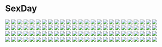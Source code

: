 # SexDay
![](https://konachan.com/image/46db6ce099adb0826256f2ce3677b62f/Konachan.com%20-%20209022%20aliasing%20all_male%20flowers%20japanese_clothes%20jname%20male%20original%20white_hair.jpg)
![](https://konachan.com/image/b62763f6667adc73274ac1673ceb49a1/Konachan.com%20-%2047291%20hyakko%20saotome_suzume.jpg)
![](https://konachan.com/image/6fad8d37bf309cfe1f0eed370aaf6b03/Konachan.com%20-%2032056%20artoria_pendragon_%28all%29%20fate_%28series%29%20fate_stay_night%20purple%20saber.jpg)
![](https://konachan.com/jpeg/9a32cd5f1889c1d511b0aaa34f6c3d50/Konachan.com%20-%20214778%20blush%20bow%20breasts%20candy%20chocolate%20fang%20.flow%20heart%20red_eyes%20ribbons%20sabitsuki%20short_hair%20valentine%20white_hair%20yume_nikki%20zazazazazazawa.jpg)
![](https://konachan.com/image/50b078af4e4ae600a52db8c329242f68/Konachan.com%20-%2022742%20japanese_clothes%20shakugan_no_shana%20shana%20sword%20weapon.jpg)
![](https://konachan.com/jpeg/595f8b7938a8699e2c6b5f0899ffdb92/Konachan.com%20-%20299802%202girls%20breasts%20brown_hair%20erect_nipples%20green_hair%20hyui_cf2%20long_hair%20no_bra%20original%20ponytail.jpg)
![](https://konachan.com/jpeg/8355e01e543c52ef08ee089521b965c5/Konachan.com%20-%20202067%202girls%20anthropomorphism%20black_hair%20blush%20brown_eyes%20brown_hair%20kantai_collection%20long_hair%20ooi_%28kancolle%29%20purple_eyes%20school_uniform%20utahane_w.jpg)
![](https://konachan.com/jpeg/808b769c014e70891d7627ef788246ab/Konachan.com%20-%2078148%20cunnilingus%20fairy%20navel%20nipples%20nude%20signed%20toweringman%20uncensored%20yuri.jpg)
![](https://konachan.com/image/9a0a7ffa7c955e13b1a8b4062c8fd073/Konachan.com%20-%2017803%20natsume_maya%20tenjou_tenge.jpg)
![](https://konachan.com/image/07e47880045f1419c45034e69fcefc30/Konachan.com%20-%20302569%20barefoot%20bed%20cake%20drink%20food%20fruit%20green_eyes%20green_hair%20leek%20long_hair%20microphone%20renze_l%20skirt%20strawberry%20twintails%20underwater%20vocaloid%20water.jpg)
![](https://konachan.com/image/e1faaf51002d25268c83bf6618c778be/Konachan.com%20-%20117637%20alexandra_i_pokryshkin%20blonde_hair%20gun%20mizuki_ame%20scarf%20snow%20strike_witches%20weapon.jpg)
![](https://konachan.com/image/00b60627e05af64774ea567a4233a4d8/Konachan.com%20-%20207618%202girls%20choker%20cropped%20hk_%28zxd0554%29%20original%20pussy%20see_through%20spread_legs%20spread_pussy%20thighhighs%20uncensored.jpg)
![](https://konachan.com/image/f06b9772f5b0d7f2c917ddfbc43dc695/Konachan.com%20-%20204827%20aircraft%20anthropomorphism%20bow%20brown_eyes%20dawn_%28664387320%29%20gloves%20industrial%20kantai_collection%20pantyhose%20ponytail%20short_hair%20shorts%20signed%20wristwear.jpg)
![](https://konachan.com/image/9b8008c9c3448e55bfa1ecee2a6fe630/Konachan.com%20-%2038379%20murakami_suigun%20sky.jpg)
![](https://konachan.com/jpeg/1ecf835d5af97662c8c5fbdb4a01058b/Konachan.com%20-%20187212%20arisugawa_azusa%20bra%20cameltoe%20game_cg%20kotoba_no_kieta_hi%20motoyon%20open_shirt%20panties%20spread_legs%20thighhighs%20underwear.jpg)
![](https://konachan.com/image/4fabdaf767308db2595a4a1c81797715/Konachan.com%20-%20226492%20boots%20breasts%20dark_skin%20gray_hair%20houtengeki%20long_hair%20navel%20original%20pointed_ears%20purple_eyes%20staff%20thighhighs.jpg)
![](https://konachan.com/image/b1c2ccaf84ed34e598193487de5c8cf5/Konachan.com%20-%2067041%20hinamori_amu%20peach-pit%20pink_hair%20shugo_chara%20yellow_eyes.jpg)
![](https://konachan.com/jpeg/37bb77219dc1b30c9289f26815a4cbe9/Konachan.com%20-%20167759%20blush%20bra%20breasts%20censored%20game_cg%20marmalade%20nipples%20panties%20panty_pull%20pink_hair%20pussy%20red_eyes%20shirt_lift%20short_hair%20skirt%20skirt_lift%20underwear%20wet.jpg)
![](https://konachan.com/image/b2be9021cb2cf0d640fb98225bbf722f/Konachan.com%20-%20292343%20aqua_eyes%20azuki_yui%20barefoot%20bikini%20blush%20breast_hold%20brown_hair%20navel%20original%20swimsuit%20topless%20water%20wet.jpg)
![](https://konachan.com/jpeg/b2a2a9c5ab879c6ce494d85fde13896c/Konachan.com%20-%20238753%20anthropomorphism%20black_hair%20bodysuit%20breasts%20brown_eyes%20headphones%20kemono_friends%20long_hair%20nahaki%20thighhighs%20zoom_layer.jpg)
![](https://konachan.com/image/17c98d1fe338708639f3f07f1a1c3109/Konachan.com%20-%20160100%20animal%20cat%20kazami_ehoh%20original%20tree.jpg)
![](https://konachan.com/jpeg/13c5433d6e0994abf437138fad4653f1/Konachan.com%20-%20284695%20brown_hair%20card_captor_sakura%20choker%20dress%20gradient%20green_eyes%20kinomoto_sakura%20petals%20ribbons%20short_hair%20sunnypoppy%20third-party_edit.jpg)
![](https://konachan.com/image/470beabf1726d800af4aca209bea4001/Konachan.com%20-%20277757%20bandage%20barefoot%20blush%20bra%20breasts%20cleavage%20group%20headdress%20long_hair%20navel%20nurse%20panties%20pink_eyes%20red_eyes%20stockings%20twintails%20underwear%20wristwear.jpg)
![](https://konachan.com/image/763c947a9ebe5e27e80f313bcd30c85e/Konachan.com%20-%2058363%20close%20heroic_legend_of_arslan%20prince_arslan.jpg)
![](https://konachan.com/jpeg/211a4fa7718f9717adbf1aff912291df/Konachan.com%20-%20148055%20black%20haruwakame%20horns%20long_hair%20original%20polychromatic%20water%20white_hair.jpg)
![](https://konachan.com/image/59527cd1fef6b6d72405ea847ab2f482/Konachan.com%20-%2017990%20izumi_konata%20lucky_star.jpg)
![](https://konachan.com/jpeg/d4497d20ca1f289a05701c15cddfeccc/Konachan.com%20-%20271639%20blonde_hair%20blue_eyes%20blush%20breast_hold%20breasts%20cum%20f-cla%20game_cg%20horns%20long_hair%20navel%20nipples%20nude%20penis%20tanya_valentine%20twintails%20uncensored%20wings.jpg)
![](https://konachan.com/image/8db3cf2301148dfad8883586a21f490d/Konachan.com%20-%20163718%20ass%20bed%20blush%20book%20braids%20cameltoe%20escu%3Ade%20mikeou%20mitsurugi_maya%20panties%20pantyhose%20red_eyes%20school_uniform%20spread_legs%20underwear%20white_hair.jpg)
![](https://konachan.com/image/e50e409235665443a5e7660d8d44da21/Konachan.com%20-%2037773%20kara_no_kyoukai%20kokutou_azaka%20signed%20tagme%20wings.jpg)
![](https://konachan.com/image/18c0f06a74f91c32bade40327576b7eb/Konachan.com%20-%20109156%20akiyama_mio%20headband%20hirasawa_yui%20kneehighs%20k-on%21%20kotobuki_tsumugi%20nakano_azusa%20pantyhose%20school_uniform%20tainaka_ritsu.jpg)
![](https://konachan.com/image/2d7a944401a72e190e631be7eb0f19c8/Konachan.com%20-%20163309%20black_hair%20blue_eyes%20breasts%20elbow_gloves%20gloves%20mizutsuki_rei%20navel%20original%20pixiv_fantasia%20short_hair%20tattoo%20wink.jpg)
![](https://konachan.com/image/34d267f3f719c8449eeb47ff9accccb3/Konachan.com%20-%2020665%20forte_stollen%20galaxy_angel%20gun%20milfeulle_sakuraba%20mint_blancmanche%20nomad%20ranpha_franboise%20vanilla_h%20weapon.jpg)
![](https://konachan.com/image/95bd53918b5e8fa67c0a8021e6562133/Konachan.com%20-%2037179%20higurashi_no_naku_koro_ni%20ryuuguu_rena%20sonozaki_mion.jpg)
![](https://konachan.com/image/531a24a4c5cc1cba20ea62eea8385022/Konachan.com%20-%2051794%20all_male%20hekicha%20kagamine_len%20male%20vocaloid.jpg)
![](https://konachan.com/image/efdeab66382b7a9a41813e8966129d11/Konachan.com%20-%2033822%20akizuki_nagi%20blue_eyes%20chibi%20momose_hikaru%20peace%40pieces%20pink_hair%20purple_hair%20red_eyes%20school_uniform.jpg)
![](https://konachan.com/image/d3653790f4dbe189b7e275dba831ddcf/Konachan.com%20-%2042365%20bikini%20galge.com%20green_eyes%20imanaka_koutarou%20logo%20motorcycle%20pink_hair%20ponytail%20swimsuit.jpg)
![](https://konachan.com/image/0cc3b024a4753ad3a1904755ce4c2c82/Konachan.com%20-%2078733%20fate_testarossa%20mahou_shoujo_lyrical_nanoha%20mahou_shoujo_lyrical_nanoha_a%27s%20takamachi_nanoha.jpg)
![](https://konachan.com/image/aff116d255ceb90f327a6e3cdb1edd71/Konachan.com%20-%2087641%20blue_eyes%20blush%20building%20catgirl%20city%20clouds%20collar%20dress%20drink%20fang%20foxgirl%20group%20long_hair%20moon%20night%20original%20red_eyes%20ribbons%20sake%20skirt%20tree.jpg)
![](https://konachan.com/jpeg/3938253f27b67143f3ffd50bd5e6c1bf/Konachan.com%20-%2086949%20animal_ears%20aqua_eyes%20aqua_hair%20chibi%20hatsune_miku%20thighhighs%20tie%20twintails%20vocaloid%20white.jpg)
![](https://konachan.com/jpeg/1481ee8c4374b60166d769cc30ff64a2/Konachan.com%20-%2071981%20blonde_hair%20blush%20breasts%20horns%20hoshiguma_yuugi%20japanese_clothes%20long_hair%20open_shirt%20panties%20toudori%20touhou%20underwear.jpg)
![](https://konachan.com/image/f461d5a2fccbb5623c97c3c3e45d394e/Konachan.com%20-%2093007%20black_hair%20black_rock_shooter%20bra%20cape%20irino_saya%20kuroi_mato%20moon%20night%20twintails%20underwear%20weapon%20xai.jpg)
![](https://konachan.com/jpeg/6ff0457321ff956acecd0eefcf503bea/Konachan.com%20-%2085352%20black_hair%20bow%20clouds%20forest%20hakurei_reimu%20japanese_clothes%20long_hair%20miko%20sky%20sunset%20totuka%20touhou%20tree.jpg)
![](https://konachan.com/jpeg/64b4de6dcd97b945763e0d5733a7795a/Konachan.com%20-%20170790%20blue_eyes%20blue_hair%20brown_hair%20dress%20glasses%20gray_eyes%20gray_hair%20group%20gun%20hat%20isa%20logo%20long_hair%20miko%20ofuda%20red_eyes%20ribbons%20touhou%20weapon%20wink%20witch.jpg)
![](https://konachan.com/jpeg/c3018c552c2021ee965eebb196255ee1/Konachan.com%20-%20196030%20alice_third_macy%20bankoku_ayuya%20blonde_hair%20blue_eyes%20blush%20boots%20bow%20cube%20long_hair%20thighhighs%20twintails%20uniform%20wink.jpg)
![](https://konachan.com/image/c2cf912598d0627520d67fcffc8f02cb/Konachan.com%20-%2011102%20asagiri_kazusa%20jissouji_fuyuha%20maid%20moekan%20moekko_company%20suzuki.jpg)
![](https://konachan.com/image/8890b7f00b0dca39d289eace22d5a961/Konachan.com%20-%2030114%20tagme.jpg)
![](https://konachan.com/image/467be7086aa782c80651e72e439f1057/Konachan.com%20-%20102073%20huke%20makise_kurisu%20okabe_rintarou%20shiina_mayuri%20steins%3Bgate.jpg)
![](https://konachan.com/jpeg/bf9413125282b4429c0a4cd4d96a0643/Konachan.com%20-%20282280%20ass%20ass_grab%20barefoot%20blue_eyes%20bondage%20breasts%20cum%20dark_skin%20fellatio%20gray_hair%20long_hair%20nipples%20nude%20original%20penis%20rope%20sex%20shackles%20tears%20wink.jpg)
![](https://konachan.com/image/025f46ee8859d22e376f5b0da2b023f8/Konachan.com%20-%20259442%20bikini%20blue_hair%20breasts%20cake%20candy%20chocolate%20cleavage%20food%20fruit%20headband%20ice_cream%20long_hair%20original%20pink_eyes%20pink_hair%20swimsuit%20watermark.jpg)
![](https://konachan.com/image/61f7e9f5e0ee860c5fb264d6d4718d35/Konachan.com%20-%2050329%20golden_darkness%20to_love_ru.jpg)
![](https://konachan.com/jpeg/fff967cc36e5f0876cbbbac27328977c/Konachan.com%20-%20228438%20bath%20blue_eyes%20girls_und_panzer%20gray_hair%20itsumi_erika%20nogami_no_no%20nude%20towel%20wet.jpg)
![](https://konachan.com/image/01891a8598cd9086919e14e0c021812d/Konachan.com%20-%20103067%2011_eyes%20bow%20hatori_piyoko%20lisette_vertorre%20momono_shiori%20shoka_no_benedictus%20shoka_no_scholastica.jpg)
![](https://konachan.com/image/3fd604f6e40354071558b55be850c377/Konachan.com%20-%20157119%20hatsune_miku%20mozukugumi%20vocaloid.jpg)
![](https://konachan.com/image/35718073b24fe014fe99892f09bb1c99/Konachan.com%20-%20131946%20barefoot%20hatsune_miku%20long_hair%20miku_append%20vocaloid.jpg)
![](https://konachan.com/image/71cfe9f444479fce4b123267be68a2a4/Konachan.com%20-%2055025%20blonde_hair%20flandre_scarlet%20kiira%20long_hair%20panties%20sleeping%20touhou%20underwear%20vampire.jpg)
![](https://konachan.com/jpeg/1f8fc28f24834f6b93bccd44e1c3cef2/Konachan.com%20-%20245240%20boots%20brown_hair%20flowers%20garter%20headphones%20kaku-san-sei_million_arthur%20long_hair%20natsume_kintoki%20navel%20ribbons%20skirt%20square_enix%20white%20yellow_eyes.jpg)
![](https://konachan.com/image/261fd4c5de5068eaa85f101b4b6be3bb/Konachan.com%20-%20166532%20blue_eyes%20bow%20dress%20lolita_fashion%20long_hair%20original%20ribbons%20shimotsuki_keisuke%20thighhighs%20white_hair.jpg)
![](https://konachan.com/image/8a4a1cb5762bd3b81e3b24f763b0a0dc/Konachan.com%20-%20182890%20hatsune_miku%20kowiru%20vocaloid.jpg)
![](https://konachan.com/jpeg/019c327cc7024c13a5a7afc394bf2e3a/Konachan.com%20-%20179276%20blush%20gray_hair%20long_hair%20navel%20navel_%28company%29%20panties%20sakurakouji_luna%20scan%20stockings%20suzuhira_hiro%20thighhighs%20underwear.jpg)
![](https://konachan.com/jpeg/2eb9788295bd1b3f22638be929d20809/Konachan.com%20-%2062984%20akashiya_moka%20blush%20breasts%20censored%20long_hair%20necklace%20nipples%20pink_hair%20rosario%2Bvampire%20saipaco%20tentacles%20torn_clothes.jpg)
![](https://konachan.com/image/f647b1aa0b5e6f8a6a527f12612601f2/Konachan.com%20-%2058633%20blonde_hair%20dress%20green_eyes%20hat%20kirisame_marisa%20long_hair%20magic%20scarlet_%28studioscr%29%20touhou%20witch.jpg)
![](https://konachan.com/image/5eb8f3e4e86a18f29ce010f1b1e92585/Konachan.com%20-%20177698%20hoshizora_rin%20koizumi_hanayo%20love_live%21_school_idol_project%20tamagogogo.jpg)
![](https://konachan.com/image/3952f712158ca6a4ab7592b648c67393/Konachan.com%20-%2043875%20panties%20sakaagari_hurricane%20school_uniform%20underwear.jpg)
![](https://konachan.com/jpeg/39e657e7e8bbd9123dc397f7a4e4dd89/Konachan.com%20-%20293876%20anna_hylitte%20bed%20blood%20blue_eyes%20blush%20breasts%20censored%20cum%20game_cg%20gray_hair%20hinata_nao%20long_hair%20moonstone_cherry%20navel%20nipples%20nude%20sex%20spread_legs.jpg)
![](https://konachan.com/jpeg/5a2084059e38061560a0deaf5a628d38/Konachan.com%20-%20262037%20blue_eyes%20blue_hair%20bodysuit%20building%20car%20hatsune_miku%20long_hair%20takepon1123%20twintails%20vocaloid.jpg)
![](https://konachan.com/jpeg/f768a8593b964cd4c22edda5d08f9b43/Konachan.com%20-%20144195%20animal_ears%20armor%20brown_eyes%20brown_hair%20elbow_gloves%20foxgirl%20gloves%20long_hair%20sword%20sword_art_online%20tagme_%28artist%29%20weapon%20yuuki_asuna.jpg)
![](https://konachan.com/jpeg/c982374082247c6025d78d996ae57c44/Konachan.com%20-%2051826%20kagami_sumika%20muv-luv%20muv-luv_alternative.jpg)
![](https://konachan.com/jpeg/809dbba6a1156305ed86c5d9e9e96070/Konachan.com%20-%20288692%20blue_eyes%20blush%20brown_hair%20cura%20dress%20flat_chest%20food%20fruit%20long_hair%20lose%20monobeno%20necklace%20see_through%20summer%20summer_dress%20twintails%20watermelon.jpg)
![](https://konachan.com/jpeg/cc5e2b8d91da17c50842ca7da50195d1/Konachan.com%20-%20293843%20blue_hair%20blush%20cameltoe%20fingering%20game_cg%20grass%20hinata_nao%20masturbation%20nanase_rika%20panties%20pantyhose%20park%20phone%20pussy_juice%20skirt%20tie%20underwear.jpg)
![](https://konachan.com/jpeg/c53f69e37d1550c2f34b2b56f77e64fe/Konachan.com%20-%20278502%202girls%20animal_ears%20aqua_eyes%20blush%20bow%20eyepatch%20flowers%20gray_hair%20loli%20long_hair%20mechuragi%20original%20rose%20valentine.jpg)
![](https://konachan.com/jpeg/eb7239b3e9a71dd7067d1024071ad0c5/Konachan.com%20-%20257792%20animal_ears%20anthropomorphism%20blonde_hair%20bow%20catgirl%20close%20harusabin%20kemono_friends%20serval%20short_hair%20tears%20yellow_eyes.jpg)
![](https://konachan.com/jpeg/4770eecaefc00591caa21e04433bc5be/Konachan.com%20-%20113188%20black_hair%20diamic_days%20game_cg%20lump_of_sugar%20red_eyes%20sesena_yau%20shinoyama_tokiha.jpg)
![](https://konachan.com/image/b242c1fe054db10309f565172a1ff50e/Konachan.com%20-%20163921%20animal%20bird%20book%20breast_hold%20drink%20glasses%20hatsuga_%28dmaigmai%29%20original%20paper%20phone%20scenic%20sleeping.jpg)
![](https://konachan.com/image/60d7ef882fc2d44287641c7f2fa62832/Konachan.com%20-%20135212%20dress%20kippu%20piststar.jpg)
![](https://konachan.com/jpeg/afada6f237cb138d26047522c9def85a/Konachan.com%20-%20307416%20black_hair%20butterfly%20close%20kimetsu_no_yaiba%20kochou_shinobu%20pomu%20purple_eyes%20short_hair%20signed%20water.jpg)
![](https://konachan.com/image/14a0e6a91525a134a37dc2ba69edb151/Konachan.com%20-%2098824%20aqua_eyes%20chain%20collar%20maid%20pink_hair%20tail%20takagi_%28tansuke%29%20tansuke%20thighhighs%20weapon.jpg)
![](https://konachan.com/jpeg/cf991600bb58aedbb46f6a754eea1825/Konachan.com%20-%20180999%20blonde_hair%20blue_eyes%20boku_wa_tomodachi_ga_sukunai%20breasts%20cleavage%20kashiwazaki_sena%20long_hair%20navel%20shiva_%28executor%29%20swimsuit%20white.jpg)
![](https://konachan.com/image/e39a5c4571c0a2f2007d6bf5fed8b42f/Konachan.com%20-%20196220%20black_hair%20blue_eyes%20jpeg_artifacts%20kamisama_no_memo_chou%20kishida_mel%20long_hair%20pajamas%20park%20shionji_yuuko%20tree.jpg)
![](https://konachan.com/jpeg/0204833d1465e2fb3628e4657a0f41ea/Konachan.com%20-%20236675%20clouds%20grass%20hati_98%20nobody%20original%20scenic%20sky%20sunset.jpg)
![](https://konachan.com/image/628a524eb12549cb2fb2f2776339bca5/Konachan.com%20-%20262907%20animal_ears%20blue_eyes%20breasts%20bunny_ears%20flowers%20honkai_impact%20japanese_clothes%20kimono%20long_hair%20rope%20sheita%20sideboob%20signed.jpg)
![](https://konachan.com/image/948104dc9865327b44fa5639386955d3/Konachan.com%20-%2044447%20tagme.jpg)
![](https://konachan.com/image/bc5cf32197c358fff2df9fefd3213f2d/Konachan.com%20-%20202546%20animal%20building%20clouds%20grass%20hat%20kneehighs%20landscape%20original%20penguin%20ponytail%20scenic%20skirt%20sky%20snatti%20translation_request%20tree.jpg)
![](https://konachan.com/image/d493dd5e0dee7088a97e3142afd6a0d0/Konachan.com%20-%20196656%20anthropomorphism%20blue%20brown_eyes%20brown_hair%20logo%20long_hair%20skirt%20tagme%20thighhighs%20twintails.jpg)
![](https://konachan.com/image/abd5f08169bdd8fc9b0ba246b2a0a505/Konachan.com%20-%20124167%20crown%20dress%20long_hair%20mecha%20monochrome%20original%20tagme.jpg)
![](https://konachan.com/image/1a429f8023b333bf6dca3e0903a7eeed/Konachan.com%20-%2073115%20arin%20pangya%20yori.jpg)
![](https://konachan.com/image/4d5a1bfb41f185f4303a9d498aaba944/Konachan.com%20-%2025301%20ayase_asagi%20azuma_kiyohiko%20koiwai_yotsuba%20yotsubato%21.jpg)
![](https://konachan.com/image/80f55f0d3bd61431fa43da64e04a9acd/Konachan.com%20-%2041998%20dark%20touhou%20yakumo_yukari.jpg)
![](https://konachan.com/image/15ba7f36c0128189677773180545d8f6/Konachan.com%20-%20282764%20akitsu_taira%20aliasing%20animal%20original%20school_uniform%20tiger.jpg)
![](https://konachan.com/jpeg/bdfa993a945b171357fda4fb462fad0f/Konachan.com%20-%20297442%20ass%20barefoot%20blush%20choker%20flat_chest%20garter%20loli%20long_hair%20navel%20nipples%20nude%20pink_eyes%20pink_hair%20ribbons%20third-party_edit%20wet%20youta.jpg)
![](https://konachan.com/jpeg/24717d1251c56e29586768509b70a434/Konachan.com%20-%20293959%20fixro2n%20forest%20grass%20original%20pantyhose%20ruins%20scenic%20tree%20water.jpg)
![](https://konachan.com/image/2b0205b2f75b0711fd624e13120126b1/Konachan.com%20-%20124411%20blush%20hat%20long_hair%20maid%20momone_momo%20pink_eyes%20pink_hair%20utau%20white.jpg)
![](https://konachan.com/jpeg/af533c085b93948260041bcd27ef64fa/Konachan.com%20-%20163973%20blue_hair%20bow%20cage%20collar%20dizzy%20fukuda935%20guilty_gear%20long_hair%20red_eyes%20ribbons%20tail%20thighhighs%20wings.jpg)
![](https://konachan.com/image/729286b237b15bc62973df4fb9768b3a/Konachan.com%20-%2021078%20cc%20code_geass.jpg)
![](https://konachan.com/image/1f9e64ed63233d4e1b64879ca8e4cfae/Konachan.com%20-%20202896%20ass%20blue_eyes%20blush%20breasts%20fingering%20long_hair%20nipples%20no_bra%20open_shirt%20panties%20panty_pull%20pussy%20pussy_juice%20red_hair%20tougou_juri%20underwear.jpg)
![](https://konachan.com/jpeg/fc9b18176f748ac84135db5088d8d6e9/Konachan.com%20-%20210694%20alcot%20alcot_honey_comb%20blue_eyes%20blush%20censored%20game_cg%20hoshino_nagisa%20long_hair%20motomiya_mitsuki%20nopan%20pussy%20pussy_juice%20skirt_lift.jpg)
![](https://konachan.com/image/c8487f43151677a41ff2d7f1ea92fd46/Konachan.com%20-%2061589%202girls%20akai_ito%20hatou_kei%20hatou_yumei%20japanese_clothes%20kimono%20school_uniform%20shoujo_ai.jpg)
![](https://konachan.com/image/89795ecbf17c1e04dbaf660f03926543/Konachan.com%20-%2024166%20black%20eva-01%20neon_genesis_evangelion.jpg)
![](https://konachan.com/image/3ebaceaa1cbe12a2b08252a025268306/Konachan.com%20-%2094419%20ass%20black_hair%20blue_eyes%20blue_hair%20boots%20brown_hair%20ekuryua%20flowers%20green_eyes%20group%20jinto_lin%20lafiel%20long_hair%20red_eyes%20short_hair%20space%20yuugen.jpg)
![](https://konachan.com/jpeg/27e417b2ef2ec21c7f9bdb7b13611974/Konachan.com%20-%20157641%20blood%20dragon%20drag-on_dragoon%20flowers%20mikhail%20pink_eyes%20pink_hair%20so-bin%20sword%20weapon%20zero_%28drag-on_dragoon%29.jpg)
![](https://konachan.com/image/79f112a54c44b89720ddb9a3fcb3ae72/Konachan.com%20-%20110633%20animal_ears%20bikini%20final_fantasy%20final_fantasy_xi%20mithra%20swimsuit%20tail%20takatsuki_kahiro%20wet.jpg)
